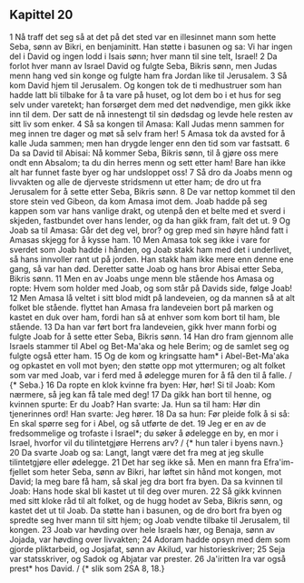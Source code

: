 ## Kapittel 20

1 Nå traff det seg så at det på det sted var en illesinnet mann som hette Seba, sønn av Bikri, en benjaminitt. Han støtte i basunen og sa: Vi har ingen del i David og ingen lodd i Isais sønn; hver mann til sine telt, Israel!
2 Da forlot hver mann av Israel David og fulgte Seba, Bikris sønn, men Judas menn hang ved sin konge og fulgte ham fra Jordan like til Jerusalem.
3 Så kom David hjem til Jerusalem. Og kongen tok de ti medhustruer som han hadde latt bli tilbake for å ta vare på huset, og lot dem bo i et hus for seg selv under varetekt; han forsørget dem med det nødvendige, men gikk ikke inn til dem. Der satt de nå innestengt til sin dødsdag og levde hele resten av sitt liv som enker.
4 Så sa kongen til Amasa: Kall Judas menn sammen for meg innen tre dager og møt så selv fram her!
5 Amasa tok da avsted for å kalle Juda sammen; men han drygde lenger enn den tid som var fastsatt.
6 Da sa David til Abisai: Nå kommer Seba, Bikris sønn, til å gjøre oss mere ondt enn Absalom; ta du din herres menn og sett etter ham! Bare han ikke alt har funnet faste byer og har undsloppet oss!
7 Så dro da Joabs menn og livvakten og alle de djerveste stridsmenn ut etter ham; de dro ut fra Jerusalem for å sette etter Seba, Bikris sønn.
8 De var nettop kommet til den store stein ved Gibeon, da kom Amasa imot dem. Joab hadde på seg kappen som var hans vanlige drakt, og utenpå den et belte med et sverd i skjeden, fastbundet over hans lender, og da han gikk fram, falt det ut.
9 Og Joab sa til Amasa: Går det deg vel, bror? og grep med sin høyre hånd fatt i Amasas skjegg for å kysse ham.
10 Men Amasa tok seg ikke i vare for sverdet som Joab hadde i hånden, og Joab stakk ham med det i underlivet, så hans innvoller rant ut på jorden. Han stakk ham ikke mere enn denne ene gang, så var han død. Deretter satte Joab og hans bror Abisai etter Seba, Bikris sønn.
11 Men en av Joabs unge menn ble stående hos Amasa og ropte: Hvem som holder med Joab, og som står på Davids side, følge Joab!
12 Men Amasa lå veltet i sitt blod midt på landeveien, og da mannen så at alt folket ble stående. flyttet han Amasa fra landeveien bort på marken og kastet en duk over ham, fordi han så at enhver som kom bort til ham, ble stående.
13 Da han var ført bort fra landeveien, gikk hver mann forbi og fulgte Joab for å sette etter Seba, Bikris sønn.
14 Han dro fram gjennom alle Israels stammer til Abel og Bet-Ma'aka og hele Berim; og de samlet seg og fulgte også etter ham.
15 Og de kom og kringsatte ham* i Abel-Bet-Ma'aka og opkastet en voll mot byen; den støtte opp mot yttermuren; og alt folket som var med Joab, var i ferd med å ødelegge muren for å få den til å falle. / {* Seba.}
16 Da ropte en klok kvinne fra byen: Hør, hør! Si til Joab: Kom nærmere, så jeg kan få tale med deg!
17 Da gikk han bort til henne, og kvinnen spurte: Er du Joab? Han svarte: Ja. Hun sa til ham: Hør din tjenerinnes ord! Han svarte: Jeg hører.
18 Da sa hun: Før pleide folk å si så: En skal spørre seg for i Abel, og så utførte de det.
19 Jeg er en av de fredsommelige og trofaste i Israel*; du søker å ødelegge en by, en mor i Israel, hvorfor vil du tilintetgjøre Herrens arv? / {* hun taler i byens navn.}
20 Da svarte Joab og sa: Langt, langt være det fra meg at jeg skulle tilintetgjøre eller ødelegge.
21 Det har seg ikke så. Men en mann fra Efra'im-fjellet som heter Seba, sønn av Bikri, har løftet sin hånd mot kongen, mot David; la meg bare få ham, så skal jeg dra bort fra byen. Da sa kvinnen til Joab: Hans hode skal bli kastet ut til deg over muren.
22 Så gikk kvinnen med sitt kloke råd til alt folket, og de hugg hodet av Seba, Bikris sønn, og kastet det ut til Joab. Da støtte han i basunen, og de dro bort fra byen og spredte seg hver mann til sitt hjem; og Joab vendte tilbake til Jerusalem, til kongen.
23 Joab var høvding over hele Israels hær, og Benaja, sønn av Jojada, var høvding over livvakten;
24 Adoram hadde opsyn med dem som gjorde pliktarbeid, og Josjafat, sønn av Akilud, var historieskriver;
25 Seja var statsskriver, og Sadok og Abjatar var prester.
26 Ja'iritten Ira var også prest* hos David. / {* slik som 2SA 8, 18.}
